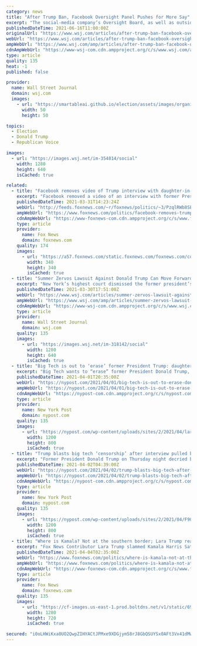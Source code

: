 ```yaml
---
category: news
title: "After Trump Ban, Facebook Oversight Panel Pushes for More Say"
excerpt: "The social-media company’s Oversight Board, as well as outside observers, say the longer-term effectiveness of the panel lies in how Facebook responds to its guidance."
publishedDateTime: 2021-06-16T11:00:00Z
originalUrl: "https://www.wsj.com/articles/after-trump-ban-facebook-oversight-panel-pushes-for-more-say-11623844800?mod=hp_lead_pos12"
webUrl: "https://www.wsj.com/articles/after-trump-ban-facebook-oversight-panel-pushes-for-more-say-11623844800?mod=hp_lead_pos12"
ampWebUrl: "https://www.wsj.com/amp/articles/after-trump-ban-facebook-oversight-panel-pushes-for-more-say-11623844800"
cdnAmpWebUrl: "https://www-wsj-com.cdn.ampproject.org/c/s/www.wsj.com/amp/articles/after-trump-ban-facebook-oversight-panel-pushes-for-more-say-11623844800"
type: article
quality: 135
heat: -1
published: false

provider:
  name: Wall Street Journal
  domain: wsj.com
  images:
    - url: "https://smartableai.github.io/election/assets/images/organizations/wsj.com-50x50.jpg"
      width: 50
      height: 50

topics:
  - Election
  - Donald Trump
  - Republican Voice

images:
  - url: "https://images.wsj.net/im-354814/social"
    width: 1280
    height: 640
    isCached: true

related:
  - title: "Facebook removes video of Trump interview with daughter-in-law Lara Trump"
    excerpt: "Facebook removed a video of an interview with former President Trump conducted by his daughter-in-law Lara Trump, saying any content “in the voice of Donald Trump” would be scrubbed from the social media platform."
    publishedDateTime: 2021-03-31T14:23:24Z
    webUrl: "http://feeds.foxnews.com/~r/foxnews/politics/~3/PzqlRWb8SEU/facebook-removes-trump-interview-video-daughter-in-law-lara-trump"
    ampWebUrl: "https://www.foxnews.com/politics/facebook-removes-trump-interview-video-daughter-in-law-lara-trump.amp"
    cdnAmpWebUrl: "https://www-foxnews-com.cdn.ampproject.org/c/s/www.foxnews.com/politics/facebook-removes-trump-interview-video-daughter-in-law-lara-trump.amp"
    type: article
    provider:
      name: Fox News
      domain: foxnews.com
    quality: 174
    images:
      - url: "https://a57.foxnews.com/static.foxnews.com/foxnews.com/content/uploads/2020/10/340/340/brooke-singman-headshot.jpg?ve=1&tl=1"
        width: 340
        height: 340
        isCached: true
  - title: "Summer Zervos Lawsuit Against Donald Trump Can Move Forward"
    excerpt: "New York’s highest court dismissed the former president’s challenge to the onetime “Apprentice” contestant’s defamation claims."
    publishedDateTime: 2021-03-30T17:51:00Z
    webUrl: "https://www.wsj.com/articles/summer-zervos-lawsuit-against-donald-trump-can-move-forward-11617130269"
    ampWebUrl: "https://www.wsj.com/amp/articles/summer-zervos-lawsuit-against-donald-trump-can-move-forward-11617130269"
    cdnAmpWebUrl: "https://www-wsj-com.cdn.ampproject.org/c/s/www.wsj.com/amp/articles/summer-zervos-lawsuit-against-donald-trump-can-move-forward-11617130269"
    type: article
    provider:
      name: Wall Street Journal
      domain: wsj.com
    quality: 135
    images:
      - url: "https://images.wsj.net/im-318142/social"
        width: 1280
        height: 640
        isCached: true
  - title: "Big Tech is out to ‘erase’ former President Trump: daughter-in-law"
    excerpt: "Big Tech wants to “erase” former President Donald Trump, daughter-in-law Lara Trump said Thursday, adding that her father-in-law is “very upset” by the effort. Lara Trump spoke out one day ..."
    publishedDateTime: 2021-04-01T20:35:00Z
    webUrl: "https://nypost.com/2021/04/01/big-tech-is-out-to-erase-donald-trump-daughter-in-law/"
    ampWebUrl: "https://nypost.com/2021/04/01/big-tech-is-out-to-erase-donald-trump-daughter-in-law/amp/"
    cdnAmpWebUrl: "https://nypost-com.cdn.ampproject.org/c/s/nypost.com/2021/04/01/big-tech-is-out-to-erase-donald-trump-daughter-in-law/amp/"
    type: article
    provider:
      name: New York Post
      domain: nypost.com
    quality: 135
    images:
      - url: "https://nypost.com/wp-content/uploads/sites/2/2021/04/lara-trump-donald-interview-01.jpg?quality=90&strip=all&w=1200"
        width: 1200
        height: 800
        isCached: true
  - title: "Trump blasts big tech ‘censorship’ after interview pulled by Facebook"
    excerpt: "Former President Donald Trump on Thursday night decried big tech “censorship” after an interview he gave to his daughter-in-law, Lara Trump, was taken off Facebook. “I did a very nice interview"
    publishedDateTime: 2021-04-02T04:39:00Z
    webUrl: "https://nypost.com/2021/04/02/trump-blasts-big-tech-after-interview-pulled-by-facebook/"
    ampWebUrl: "https://nypost.com/2021/04/02/trump-blasts-big-tech-after-interview-pulled-by-facebook/amp/"
    cdnAmpWebUrl: "https://nypost-com.cdn.ampproject.org/c/s/nypost.com/2021/04/02/trump-blasts-big-tech-after-interview-pulled-by-facebook/amp/"
    type: article
    provider:
      name: New York Post
      domain: nypost.com
    quality: 135
    images:
      - url: "https://nypost.com/wp-content/uploads/sites/2/2021/04/F9071EBA-D99C-4F65-A1BA-BBA41328E98D.jpeg?quality=90&strip=all&w=1200"
        width: 1200
        height: 800
        isCached: true
  - title: "Where is Kamala? Not at the southern border; Lara Trump reacts"
    excerpt: "Fox News Contributor Lara Trump slammed Kamala Harris Saturday on \"Watters' World\" for refusing to visit the southern border more than a week after the Vice President was tasked with managing the crisis,"
    publishedDateTime: 2021-04-04T02:35:00Z
    webUrl: "https://www.foxnews.com/politics/where-is-kamala-not-at-the-southern-border"
    ampWebUrl: "https://www.foxnews.com/politics/where-is-kamala-not-at-the-southern-border.amp"
    cdnAmpWebUrl: "https://www-foxnews-com.cdn.ampproject.org/c/s/www.foxnews.com/politics/where-is-kamala-not-at-the-southern-border.amp"
    type: article
    provider:
      name: Fox News
      domain: foxnews.com
    quality: 135
    images:
      - url: "https://cf-images.us-east-1.prod.boltdns.net/v1/static/694940094001/100022f6-198e-455a-8560-ccb91f1ac4d9/83fb32f0-05d1-497b-b1f9-fe2008dabec4/1280x720/match/image.jpg"
        width: 1280
        height: 720
        isCached: true

secured: "i0oLHWiKxa0UO2QwpZIHYACtJPMxe9XDGjym58rJ8GbQSUYSx0AFt3Vx41dMwRfCNb3DkIenTOyA77sl3TH1I7OOpChbJsK3nbWVRJ/08yZdjjSqlV3vPQ1asv7MDEvvtiliVGyux1p16WvQeEqXQYQVHLwtROHqY/egb0YsK0SOV218x648EbrvnqSOrYIHOycotWPD81TN95KLqVRfhhU6mqz+IZXIA2ouS2rXq6z7Iea69LqIG77NgmMzZ6v3QsbKJ6ci1G7KMNZ60QpCx5Zij9d9y/2QmNJtbpO7OaV0glZHNxwPeTLDVJUODa7BfHo0z3XNlx9wQ4/f29lGJzBv7WlNYm0A2TM+/vYLYQ4=;DpmYlSSqNixPlb08bX7HkA=="
---
```



